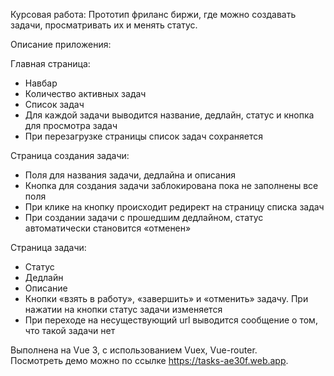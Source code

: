 Курсовая работа: Прототип фриланс биржи, где можно создавать задачи, просматривать их и менять статус. 

Описание приложения: 

Главная страница:
- Навбар 
- Количество активных задач
- Список задач 
- Для каждой задачи выводится название, дедлайн, статус и кнопка для просмотра задач
- При перезагрузке страницы список задач сохраняется 

Страница создания задачи: 
- Поля для названия задачи, дедлайна и описания
- Кнопка для создания задачи заблокирована пока не заполнены все поля
- При клике на кнопку происходит редирект на страницу списка задач 
- При создании задачи с прошедшим дедлайном, статус автоматически становится «отменен»

Страница задачи: 
- Статус
- Дедлайн 
- Описание 
- Кнопки «взять в работу», «завершить» и «отменить» задачу. При нажатии на кнопки статус задачи изменяется
- При переходе на несуществующий url выводится сообщение о том, что такой задачи нет 



Выполнена на Vue 3, с использованием Vuex, Vue-router.  
Посмотреть демо можно по ссылке https://tasks-ae30f.web.app.

